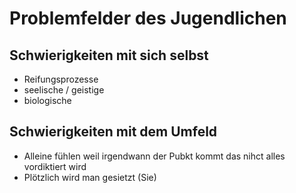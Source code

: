 # Problemfelder des Jugendlichen

## Schwierigkeiten mit sich selbst
- Reifungsprozesse
- seelische / geistige
- biologische


## Schwierigkeiten mit dem Umfeld
- Alleine fühlen weil irgendwann der Pubkt kommt das nihct alles vordiktiert wird
- Plötzlich wird man gesietzt (Sie)
